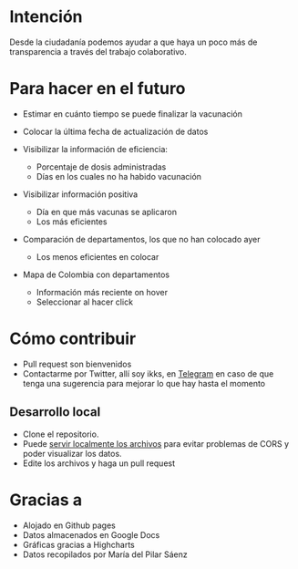 # Intención

Desde la ciudadanía podemos ayudar a que haya un poco más de transparencia a través del trabajo colaborativo.

# Para hacer en el futuro

* Estimar en cuánto tiempo se puede finalizar la vacunación
* Colocar la última fecha de actualización de datos
* Visibilizar la información de eficiencia:
    * Porcentaje de dosis administradas
    * Días en los cuales no ha habido vacunación
* Visibilizar información positiva
    * Día en que más vacunas se aplicaron
    * Los más eficientes

* Comparación de departamentos, los que no han colocado ayer
    * Los menos eficientes en colocar

* Mapa de Colombia con departamentos
    * Información más reciente on hover
    * Seleccionar al hacer click

# Cómo contribuir

- Pull request son bienvenidos
- Contactarme por Twitter, allí soy ikks, en [Telegram](https://t.me/ikks0) en caso de que tenga una sugerencia para mejorar lo que hay hasta el momento

## Desarrollo local

- Clone el repositorio.
- Puede [servir localmente los archivos](https://developer.mozilla.org/en-US/docs/Learn/Common_questions/set_up_a_local_testing_server) para evitar problemas de CORS y poder visualizar los datos.
- Edite los archivos y haga un pull request

# Gracias a

* Alojado en Github pages
* Datos almacenados en Google Docs
* Gráficas gracias a Highcharts
* Datos recopilados por María del Pilar Sáenz